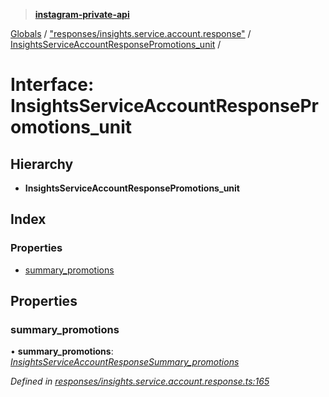> **[instagram-private-api](../README.md)**

[Globals](../README.md) / ["responses/insights.service.account.response"](../modules/_responses_insights_service_account_response_.md) / [InsightsServiceAccountResponsePromotions_unit](_responses_insights_service_account_response_.insightsserviceaccountresponsepromotions_unit.md) /

# Interface: InsightsServiceAccountResponsePromotions_unit

## Hierarchy

* **InsightsServiceAccountResponsePromotions_unit**

## Index

### Properties

* [summary_promotions](_responses_insights_service_account_response_.insightsserviceaccountresponsepromotions_unit.md#summary_promotions)

## Properties

###  summary_promotions

• **summary_promotions**: *[InsightsServiceAccountResponseSummary_promotions](_responses_insights_service_account_response_.insightsserviceaccountresponsesummary_promotions.md)*

*Defined in [responses/insights.service.account.response.ts:165](https://github.com/dilame/instagram-private-api/blob/3e16058/src/responses/insights.service.account.response.ts#L165)*